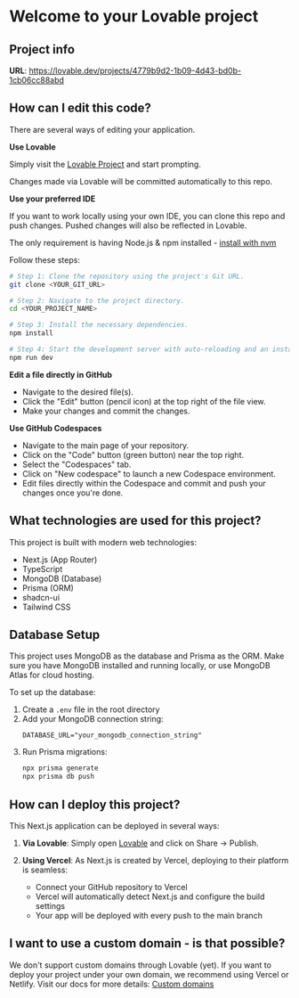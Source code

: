 # Welcome to your Lovable project

## Project info

**URL**: https://lovable.dev/projects/4779b9d2-1b09-4d43-bd0b-1cb06cc88abd

## How can I edit this code?

There are several ways of editing your application.

**Use Lovable**

Simply visit the [Lovable Project](https://lovable.dev/projects/4779b9d2-1b09-4d43-bd0b-1cb06cc88abd) and start prompting.

Changes made via Lovable will be committed automatically to this repo.

**Use your preferred IDE**

If you want to work locally using your own IDE, you can clone this repo and push changes. Pushed changes will also be reflected in Lovable.

The only requirement is having Node.js & npm installed - [install with nvm](https://github.com/nvm-sh/nvm#installing-and-updating)

Follow these steps:

```sh
# Step 1: Clone the repository using the project's Git URL.
git clone <YOUR_GIT_URL>

# Step 2: Navigate to the project directory.
cd <YOUR_PROJECT_NAME>

# Step 3: Install the necessary dependencies.
npm install

# Step 4: Start the development server with auto-reloading and an instant preview.
npm run dev
```

**Edit a file directly in GitHub**

- Navigate to the desired file(s).
- Click the "Edit" button (pencil icon) at the top right of the file view.
- Make your changes and commit the changes.

**Use GitHub Codespaces**

- Navigate to the main page of your repository.
- Click on the "Code" button (green button) near the top right.
- Select the "Codespaces" tab.
- Click on "New codespace" to launch a new Codespace environment.
- Edit files directly within the Codespace and commit and push your changes once you're done.

## What technologies are used for this project?

This project is built with modern web technologies:

- Next.js (App Router)
- TypeScript
- MongoDB (Database)
- Prisma (ORM)
- shadcn-ui
- Tailwind CSS

## Database Setup

This project uses MongoDB as the database and Prisma as the ORM. Make sure you have MongoDB installed and running locally, or use MongoDB Atlas for cloud hosting.

To set up the database:

1. Create a `.env` file in the root directory
2. Add your MongoDB connection string:
   ```
   DATABASE_URL="your_mongodb_connection_string"
   ```
3. Run Prisma migrations:
   ```sh
   npx prisma generate
   npx prisma db push
   ```

## How can I deploy this project?

This Next.js application can be deployed in several ways:

1. **Via Lovable**: Simply open [Lovable](https://lovable.dev/projects/4779b9d2-1b09-4d43-bd0b-1cb06cc88abd) and click on Share -> Publish.

2. **Using Vercel**: As Next.js is created by Vercel, deploying to their platform is seamless:
   - Connect your GitHub repository to Vercel
   - Vercel will automatically detect Next.js and configure the build settings
   - Your app will be deployed with every push to the main branch

## I want to use a custom domain - is that possible?

We don't support custom domains through Lovable (yet). If you want to deploy your project under your own domain, we recommend using Vercel or Netlify. Visit our docs for more details: [Custom domains](https://docs.lovable.dev/tips-tricks/custom-domain/)
